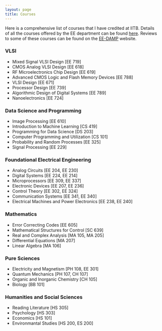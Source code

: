 ```yaml
---
layout: page
title: Courses
---
```


Here is a comprehensive list of courses that I have credited at IITB. Details of all the courses offered by the EE department can be found [here](https://www.ee.iitb.ac.in/web/academics/courses/). Reviews to some of these courses can be found on the [EE-DAMP](https://dampeeiitb.wordpress.com/course-reviews/) website.

### VLSI
- Mixed Signal VLSI Design \[EE 719\]
- CMOS Analog VLSI Design \[EE 618\]
- RF Microelectronics Chip Design \[EE 619\]
- Advanced CMOS Logic and Flash Memory Devices \[EE 788\]
- VLSI Design \[EE 671\]
- Processor Design \[EE 739\]
- Algorithmic Design of Digital Systems \[EE 789\]
- Nanoelectronics \[EE 724\]

### Data Science and Programming
- Image Processing \[EE 610\]
- Introduction to Machine Learning \[CS 419\]
- Programming for Data Science \[DS 203\]
- Computer Programming and Utilization \[CS 101\]
- Probability and Random Processes \[EE 325\]
- Signal Processing \[EE 229\]

### Foundational Electrical Engineering
- Analog Circuits \[EE 204, EE 230\]
- Digital Systems \[EE 224, EE 214\]
- Microprocessors \[EE 309, EE 337\]
- Electronic Devices \[EE 207, EE 236\]
- Control Theory \[EE 302, EE 324\]
- Communication Systems \[EE 341, EE 340\]
- Electrical Machines and Power Electronics \[EE 238, EE 240\]

### Mathematics  
- Error Correcting Codes \[EE 605\]
- Mathematical Structures for Control \[SC 639\]
- Real and Complex Analysis \[MA 105, MA 205\]
- Differential Equations \[MA 207\]
- Linear Algebra \[MA 106\]

### Pure Sciences
- Electricity and Magnetism \[PH 108, EE 301\]
- Quantum Mechanics \[PH 107, CH 107\]
- Organic and Inorganic Chemistry \[CH 105\]
- Biology \[BB 101\]

### Humanities and Social Sciences
- Reading Literature \[HS 305\]
- Psychology \[HS 303\]
- Economics \[HS 101\]
- Environmantal Studies \[HS 200, ES 200\]


